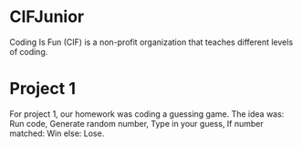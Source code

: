 # CIFJunior
Coding Is Fun (CIF) is a non-profit organization that teaches different levels of coding.
# Project 1
For project 1, our homework was coding a guessing game. The idea was: Run code, Generate random number, Type in your guess, If number matched: Win else: Lose.
